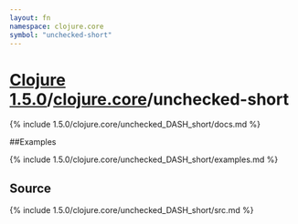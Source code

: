 ```yaml
---
layout: fn
namespace: clojure.core
symbol: "unchecked-short"
---
```


# [Clojure 1.5.0](../../)/[clojure.core](../)/unchecked-short

{% include 1.5.0/clojure.core/unchecked_DASH_short/docs.md %}

##Examples

{% include 1.5.0/clojure.core/unchecked_DASH_short/examples.md %}
## Source
{% include 1.5.0/clojure.core/unchecked_DASH_short/src.md %}

